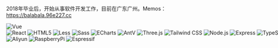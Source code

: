 2018年毕业后，开始从事软件开发工作，目前在广东广州。Memos：https://balabala.96e227.cc

<img alt="Vue" src="https://img.shields.io/badge/-Vue-42b883?style=flat-square&logo=vue.js&logoColor=white" /><nobr>
<img alt="React" src="https://img.shields.io/badge/-React-087ea4?style=flat-square&logo=react&logoColor=white" />
<img alt="HTML5" src="https://img.shields.io/badge/-HTML5-E34F26?style=flat-square&logo=html5&logoColor=white" />
<img alt="Less" src="https://img.shields.io/badge/-Less-1d365d?style=flat-square&logo=less&logoColor=white" />
<img alt="Sass" src="https://img.shields.io/badge/-Sass-cc6699?style=flat-square&logo=sass&logoColor=white" />
<img alt="ECharts" src="https://img.shields.io/badge/-ECharts-aa314d?style=flat-square&logo=ApacheECharts&logoColor=white" />
<img alt="AntV" src="https://img.shields.io/badge/-AntV-976bff?style=flat-square&logo=Ant Design&logoColor=white" />
<img alt="Three.js" src="https://img.shields.io/badge/-Three.js-e25503?style=flat-square&logo=Three.js&logoColor=white" />
<img alt="Tailwind CSS" src="https://img.shields.io/badge/-Tailwind CSS-38bdf8?style=flat-square&logo=Tailwind CSS&logoColor=white" />
<img alt="Node.js" src="https://img.shields.io/badge/-Node.js-43853d?style=flat-square&logo=Node.js&logoColor=white" />
<img alt="Express" src="https://img.shields.io/badge/-Express-259dff?style=flat-square&logo=Express&logoColor=white" />
<img alt="TypeScript" src="https://img.shields.io/badge/-TypeScript-3178c6?style=flat-square&logo=TypeScript&logoColor=white" />
<img alt="PHP" src="https://img.shields.io/badge/-PHP-4d5a91?style=flat-square&logo=php&logoColor=white" />
<img alt="Python" src="https://img.shields.io/badge/-Python-427baa?style=flat-square&logo=Python&logoColor=white" />
<img alt="Linux" src="https://img.shields.io/badge/-Linux Shell-010101?style=flat-square&logo=linux&logoColor=white" />
<img alt="Docker" src="https://img.shields.io/badge/-Docker-46a2f1?style=flat-square&logo=docker&logoColor=white" />
<img alt="Cloudflare" src="https://img.shields.io/badge/-Cloudflare-f68322?style=flat-square&logo=cloudflare&logoColor=white" />
<img alt="Electron" src="https://img.shields.io/badge/-Electron-547e8a?style=flat-square&logo=Electron&logoColor=white" /><nobr>
<img alt="Aliyun" src="https://img.shields.io/badge/-Aliyun-ff6a00?style=flat-square&logo=Alibaba Cloud&logoColor=white" />
<img alt="RaspberryPi" src="https://img.shields.io/badge/-RaspberryPi-c82253?style=flat-square&logo=raspberrypi&logoColor=white" />
<img alt="Espressif" src="https://img.shields.io/badge/-Espressif-e7352c?style=flat-square&logo=espressif&logoColor=white" />
